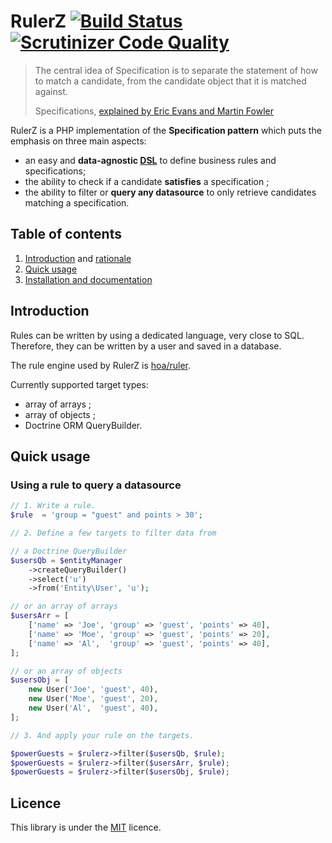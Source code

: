 RulerZ [![Build Status](https://travis-ci.org/K-Phoen/rulerz.svg?branch=master)](https://travis-ci.org/K-Phoen/rulerz) [![Scrutinizer Code Quality](https://scrutinizer-ci.com/g/K-Phoen/rulerz/badges/quality-score.png?b=master)](https://scrutinizer-ci.com/g/K-Phoen/rulerz/?branch=master)
======

> The central idea of Specification is to separate the statement of how to match
> a candidate, from the candidate object that it is matched against.
>
> Specifications, [explained by Eric Evans and Martin Fowler](http://www.martinfowler.com/apsupp/spec.pdf)

RulerZ is a PHP implementation of the **Specification pattern** which puts the
emphasis on three main aspects:

 * an easy and **data-agnostic [DSL](http://en.wikipedia.org/wiki/Domain-specific_language)**
   to define business rules and specifications;
 * the ability to check if a candidate **satisfies** a specification ;
 * the ability to filter or **query any datasource** to only retrieve
   candidates matching a specification.


Table of contents
-----------------

 1. [Introduction](#introduction) and [rationale](http://blog.kevingomez.fr/2015/02/07/on-taming-repository-classes-in-doctrine-among-other-things/)
 2. [Quick usage](#quick-usage)
 3. [Installation and documentation](doc/)


Introduction
------------

Rules can be written by using a dedicated language, very close to SQL. Therefore,
they can be written by a user and saved in a database.

The rule engine used by RulerZ is [hoa/ruler](https://github.com/hoaproject/Ruler).

Currently supported target types:

 * array of arrays ;
 * array of objects ;
 * Doctrine ORM QueryBuilder.


Quick usage
-----------

### Using a rule to query a datasource

```php
// 1. Write a rule.
$rule  = 'group = "guest" and points > 30';

// 2. Define a few targets to filter data from

// a Doctrine QueryBuilder
$usersQb = $entityManager
    ->createQueryBuilder()
    ->select('u')
    ->from('Entity\User', 'u');

// or an array of arrays
$usersArr = [
    ['name' => 'Joe', 'group' => 'guest', 'points' => 40],
    ['name' => 'Moe', 'group' => 'guest', 'points' => 20],
    ['name' => 'Al',  'group' => 'guest', 'points' => 40],
];

// or an array of objects
$usersObj = [
    new User('Joe', 'guest', 40),
    new User('Moe', 'guest', 20),
    new User('Al',  'guest', 40),
];

// 3. And apply your rule on the targets.

$powerGuests = $rulerz->filter($usersQb, $rule);
$powerGuests = $rulerz->filter($usersArr, $rule);
$powerGuests = $rulerz->filter($usersObj, $rule);
```


Licence
-------

This library is under the
[MIT](https://github.com/K-Phoen/rulerz/blob/master/LICENSE) licence.
